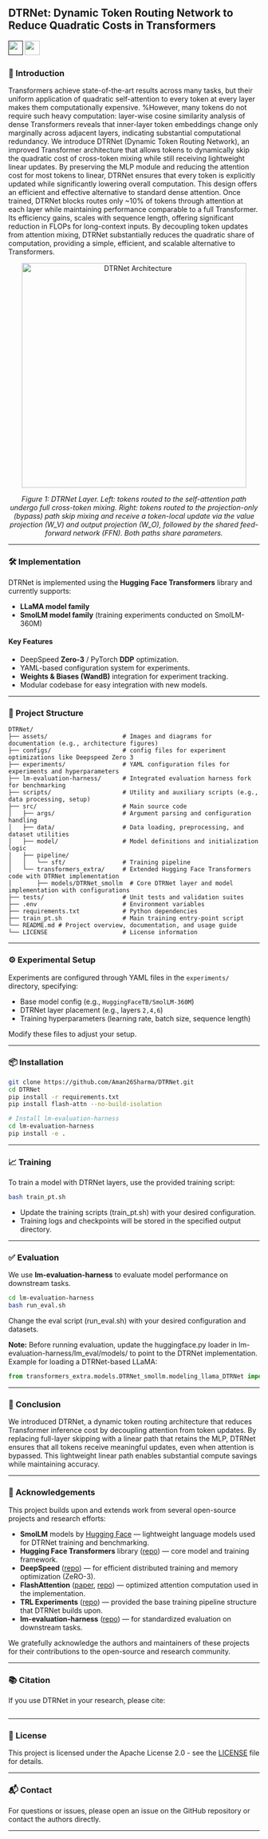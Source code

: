 ## DTRNet: Dynamic Token Routing Network to Reduce Quadratic Costs in Transformers

<a target="_blank" href="">
<img style="height:22pt" src="https://img.shields.io/badge/-Paper-red?style=flat&logo=arxiv"></a>
<a target="_blank" href="https://arxiv.org/pdf/2509.00925">
<img style="height:22pt" src="https://img.shields.io/badge/-Code-green?style=flat&logo=github"></a>
<!-- <a target="_blank" href="https://twitter.com/DongfuJiang/status/1805438506137010326">
<img style="height:22pt" src="https://img.shields.io/badge/-Tweet-blue?style=flat&logo=twitter"></a> -->
<br>


### 🚀 Introduction

Transformers achieve state-of-the-art results across many tasks, but their uniform application of quadratic self-attention to every token at every layer makes them computationally expensive. %However, many tokens do not require such heavy computation: layer-wise cosine similarity analysis of dense Transformers reveals that inner-layer token embeddings change only marginally across adjacent layers, indicating substantial computational redundancy. We introduce DTRNet (Dynamic Token Routing Network), an improved Transformer architecture that allows tokens to dynamically skip the quadratic cost of cross-token mixing while still receiving lightweight linear updates. By preserving the MLP module and reducing the attention cost for most tokens to linear, DTRNet ensures that every token is explicitly updated while significantly lowering overall computation. This design offers an efficient and effective alternative to standard dense attention. Once trained, DTRNet blocks routes only ~10\% of tokens through attention at each layer while maintaining performance comparable to a full Transformer. Its efficiency gains, scales with sequence length, offering significant reduction in FLOPs for long-context inputs. By decoupling token updates from attention mixing, DTRNet substantially reduces the quadratic share of computation, providing a simple, efficient, and scalable alternative to Transformers.

<div align="center">
<img src="assets/DTRNet_arch.jpg" width="450" alt="DTRNet Architecture"/>
<p><em>Figure 1: DTRNet Layer. Left: tokens routed to the self-attention path undergo full cross-token mixing. Right: tokens routed to the projection-only (bypass) path skip mixing and receive a token-local update via the value projection (W_V) and output projection (W_O), followed by the shared feed-forward network (FFN). Both paths share parameters.</em></p>
</div>

---

### 🛠 Implementation

DTRNet is implemented using the **Hugging Face Transformers** library and currently supports:

- **LLaMA model family**
- **SmolLM model family** (training experiments conducted on SmolLM-360M)

#### Key Features
- DeepSpeed **Zero-3** / PyTorch **DDP** optimization.
- YAML-based configuration system for experiments.
- **Weights & Biases (WandB)** integration for experiment tracking.
- Modular codebase for easy integration with new models.

---

### 📁 Project Structure

```
DTRNet/
├── assets/                     # Images and diagrams for documentation (e.g., architecture figures)
├── configs/                    # config files for experiment optimizations like Deepspeed Zero 3
├── experiments/                # YAML configuration files for experiments and hyperparameters
├── lm-evaluation-harness/      # Integrated evaluation harness fork for benchmarking
├── scripts/                    # Utility and auxiliary scripts (e.g., data processing, setup)
├── src/                        # Main source code
│   ├── args/                   # Argument parsing and configuration handling
│   ├── data/                   # Data loading, preprocessing, and dataset utilities
│   ├── model/                  # Model definitions and initialization logic
│   ├── pipeline/
│   │   └── sft/                # Training pipeline
│   └── transformers_extra/     # Extended Hugging Face Transformers code with DTRNet implementation
│       ├── models/DTRNet_smollm  # Core DTRNet layer and model implementation with configurations
├── tests/                      # Unit tests and validation suites
├── .env                        # Environment variables 
├── requirements.txt            # Python dependencies
├── train_pt.sh                 # Main training entry-point script
└── README.md # Project overview, documentation, and usage guide
└── LICENSE                     # License information
```

---


### ⚙ Experimental Setup

Experiments are configured through YAML files in the `experiments/` directory, specifying:
- Base model config (e.g., `HuggingFaceTB/SmolLM-360M`)
- DTRNet layer placement (e.g., layers `2,4,6`)
- Training hyperparameters (learning rate, batch size, sequence length)

Modify these files to adjust your setup.

---

### 📦 Installation

```bash
git clone https://github.com/Aman26Sharma/DTRNet.git
cd DTRNet
pip install -r requirements.txt
pip install flash-attn --no-build-isolation

# Install lm-evaluation-harness
cd lm-evaluation-harness
pip install -e .
```

---

### 📈 Training

To train a model with DTRNet layers, use the provided training script:

```bash
bash train_pt.sh
```
- Update the training scripts (train_pt.sh) with your desired configuration.
- Training logs and checkpoints will be stored in the specified output directory.

---

### ✅ Evaluation

We use **lm-evaluation-harness** to evaluate model performance on downstream tasks.

```bash
cd lm-evaluation-harness
bash run_eval.sh
```

Change the eval script (run_eval.sh) with your desired configuration and datasets.


**Note:** 
Before running evaluation, update the huggingface.py loader in lm-evaluation-harness/lm_eval/models/ to point to the DTRNet implementation.
Example for loading a DTRNet-based LLaMA:

```python
from transformers_extra.models.DTRNet_smollm.modeling_llama_DTRNet import LlamaForCausalLM
```

---

### 📝 Conclusion

We introduced DTRNet, a dynamic token routing architecture that reduces Transformer inference cost by decoupling attention from token updates. By replacing full-layer skipping with a linear path that retains the MLP, DTRNet ensures that all tokens receive meaningful updates, even when attention is bypassed. This lightweight linear path enables substantial compute savings while maintaining accuracy.

---

### 🙏 Acknowledgements

This project builds upon and extends work from several open-source projects and research efforts:

- **SmolLM** models by [Hugging Face](https://huggingface.co/HuggingFaceTB) — lightweight language models used for DTRNet training and benchmarking.
- **Hugging Face Transformers** library ([repo](https://github.com/huggingface/transformers)) — core model and training framework.
- **DeepSpeed** ([repo](https://github.com/microsoft/DeepSpeed)) — for efficient distributed training and memory optimization (ZeRO-3).
- **FlashAttention** ([paper](https://arxiv.org/abs/2205.14135), [repo](https://github.com/Dao-AILab/flash-attention)) — optimized attention computation used in the implementation.
- **TRL Experiments** ([repo](https://github.com/arianhosseini/trl-code)) — provided the base training pipeline structure that DTRNet builds upon.
- **lm-evaluation-harness** ([repo](https://github.com/EleutherAI/lm-evaluation-harness)) — for standardized evaluation on downstream tasks.


We gratefully acknowledge the authors and maintainers of these projects for their contributions to the open-source and research community.

---

### 📚 Citation

If you use DTRNet in your research, please cite:

```bibtex
```

---

### 📜 License

This project is licensed under the Apache License 2.0 - see the [LICENSE](LICENSE) file for details.

---

### 📬 Contact

For questions or issues, please open an issue on the GitHub repository or contact the authors directly.

---










